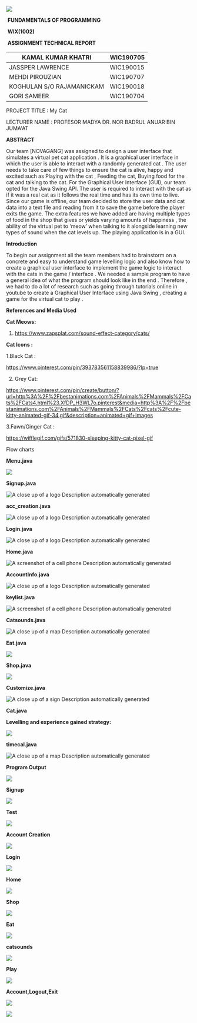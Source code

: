 ![](media/Logo.png)

​                                                    **FUNDAMENTALS OF PROGRAMMING**

​                                                                        **WIX(1002)**

​                                                **ASSIGNMENT TECHNICAL REPORT**

| KAMAL KUMAR KHATRI        | WIC190705 |
|---------------------------|-----------|
| JASSPER LAWRENCE          | WIC190015 |
| MEHDI PIROUZIAN           | WIC190707 |
| KOGHULAN S/O RAJAMANICKAM | WIC190018 |
| GORI SAMEER               | WIC190704 |

PROJECT TITLE : My Cat

LECTURER NAME : PROFESOR MADYA DR. NOR BADRUL ANUAR BIN JUMA'AT

**ABSTRACT**

Our team [NOVAGANG] was assigned to design a user interface that simulates a
virtual pet cat application . It is a graphical user interface in which the user
is able to interact with a randomly generated cat . The user needs to take care
of few things to ensure the cat is alive, happy and excited such as Playing with
the cat , Feeding the cat, Buying food for the cat and talking to the cat. For
the Graphical User Interface (GUI), our team opted for the Java Swing API. The
user is required to interact with the cat as if it was a real cat as it follows
the real time and has its own time to live. Since our game is offline, our team
decided to store the user data and cat data into a text file and reading from it
to save the game before the player exits the game. The extra features we have
added are having multiple types of food in the shop that gives or yields varying
amounts of happiness , the ability of the virtual pet to ‘meow’ when talking to
it alongside learning new types of sound when the cat levels up. The playing
application is in a GUI.

**Introduction**

To begin our assignment all the team members had to brainstorm on a concrete and
easy to understand game levelling logic and also know how to create a graphical
user interface to implement the game logic to interact with the cats in the game
/ interface . We needed a sample program to have a general idea of what the
program should look like in the end . Therefore , we had to do a lot of research
such as going through tutorials online in youtube to create a Graphical User
Interface using Java Swing , creating a game for the virtual cat to play .

**References and Media Used**

**Cat Meows:**

1.  <https://www.zapsplat.com/sound-effect-category/cats/>

**Cat Icons :**

1.Black Cat :

<https://www.pinterest.com/pin/393783561158839986/?lp=true>

2. Grey Cat:

<https://www.pinterest.com/pin/create/button/?url=http%3A%2F%2Fbestanimations.com%2FAnimals%2FMammals%2FCats%2FCats4.html%23.XfDP_H3WL7o.pinterest&media=http%3A%2F%2Fbestanimations.com%2FAnimals%2FMammals%2FCats%2Fcats%2Fcute-kitty-animated-gif-34.gif&description=animated+gif+images>

3.Fawn/Ginger Cat :

<https://wifflegif.com/gifs/571830-sleeping-kitty-cat-pixel-gif>

Flow charts

**Menu.java**

![](media/2.jpg)

**Signup.java**

![A close up of a logo Description automatically generated](media/3.png)

**acc_creation.java**

![A close up of a logo Description automatically generated](media/4.png)

**Login.java**

![A close up of a logo Description automatically generated](media/5.png)

**Home.java**

![A screenshot of a cell phone Description automatically generated](media/6.png)

**AccountInfo.java**

![A close up of a logo Description automatically generated](media/7.png)

**keylist.java**

![A screenshot of a cell phone Description automatically generated](media/8.png)

**Catsounds.java**

![A close up of a map Description automatically generated](media/9.png)

**Eat.java**

![](media/10.jpg)

**Shop.java**

![](media/11.jpg)

**Customize.java**

![A close up of a sign Description automatically generated](media/12.png)

**Cat.java**

**Levelling and experience gained strategy:**

![](media/13.png)

**timecal.java**

![A close up of a map Description automatically generated](media/14.png)

**Program Output**

![](media/15.png)



**Signup**



![](media/17.png)



**Test**



![](media/18.png)





**Account Creation**



![](media/19.png)



**Login**



![](media/20.png)



**Home**



![](media/21.png)



**Shop**



![](media/22.png)



**Eat**



![](media/23.png)



**catsounds**



![](media/24.png)



**Play**



![](media/25.png)



**Account,Logout,Exit**



![](media/26.png)

![](media/27.png)



